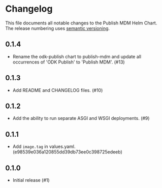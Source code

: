 # Changelog

This file documents all notable changes to the Publish MDM Helm Chart.
The release numbering uses [semantic versioning](http://semver.org).

## 0.1.4

- Rename the odk-publish chart to publish-mdm and update all occurrences of 'ODK Publish' to 'Publish MDM'. (#13)

## 0.1.3

- Add README and CHANGELOG files. (#10)

## 0.1.2

- Add the ability to run separate ASGI and WSGI deployments. (#9)

## 0.1.1

- Add `image.tag` in values.yaml. (e98539e036a120855dd39db73ee0c398725edeeb)

## 0.1.0

- Initial release (#1)
